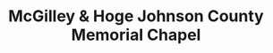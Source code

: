 ---
title: "McGilley & Hoge Johnson County Memorial Chapel"
url: /overland-park/mcgilley-and-hoge-johnson-county-memorial-chapel/
shop: funeral directors
---